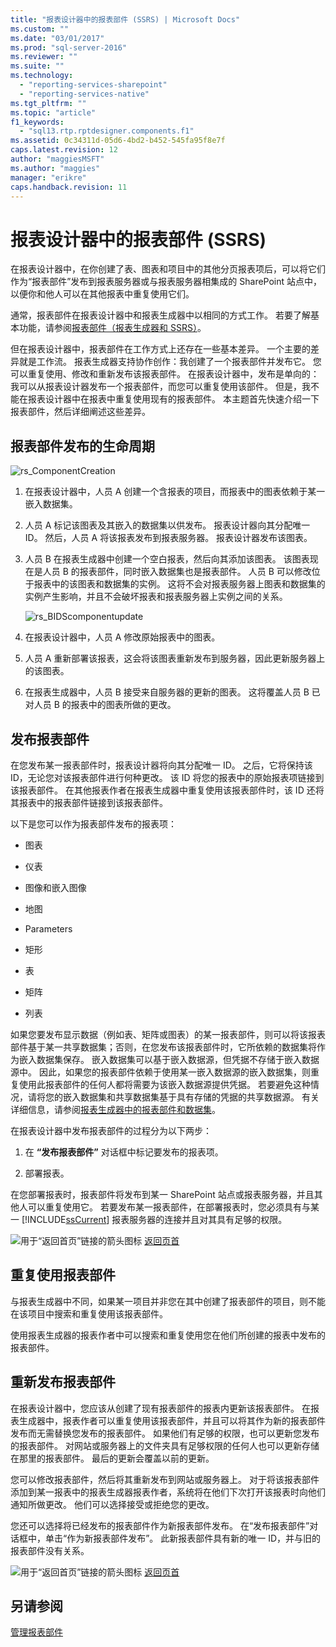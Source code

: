 ```yaml
---
title: "报表设计器中的报表部件 (SSRS) | Microsoft Docs"
ms.custom: ""
ms.date: "03/01/2017"
ms.prod: "sql-server-2016"
ms.reviewer: ""
ms.suite: ""
ms.technology: 
  - "reporting-services-sharepoint"
  - "reporting-services-native"
ms.tgt_pltfrm: ""
ms.topic: "article"
f1_keywords: 
  - "sql13.rtp.rptdesigner.components.f1"
ms.assetid: 0c34311d-05d6-4bd2-b452-545fa95f8e7f
caps.latest.revision: 12
author: "maggiesMSFT"
ms.author: "maggies"
manager: "erikre"
caps.handback.revision: 11
---
```

# 报表设计器中的报表部件 (SSRS)
  在报表设计器中，在你创建了表、图表和项目中的其他分页报表项后，可以将它们作为“报表部件”发布到报表服务器或与报表服务器相集成的 SharePoint 站点中，以便你和他人可以在其他报表中重复使用它们。  
  
 通常，报表部件在报表设计器中和报表生成器中以相同的方式工作。 若要了解基本功能，请参阅[报表部件（报表生成器和 SSRS）](../../reporting-services/report-design/report-parts-report-builder-and-ssrs.md)。  
  
 但在报表设计器中，报表部件在工作方式上还存在一些基本差异。 一个主要的差异就是工作流。 报表生成器支持协作创作：我创建了一个报表部件并发布它。 您可以重复使用、修改和重新发布该报表部件。 在报表设计器中，发布是单向的：我可以从报表设计器发布一个报表部件，而您可以重复使用该部件。 但是，我不能在报表设计器中在报表中重复使用现有的报表部件。 本主题首先快速介绍一下报表部件，然后详细阐述这些差异。  
  
##  <a name="ComponentWorkflow"></a> 报表部件发布的生命周期  
 ![rs_ComponentCreation](../../reporting-services/report-design/media/rs-componentcreation.png "rs_ComponentCreation")  
  
1.  在报表设计器中，人员 A 创建一个含报表的项目，而报表中的图表依赖于某一嵌入数据集。  
  
2.  人员 A 标记该图表及其嵌入的数据集以供发布。 报表设计器向其分配唯一 ID。 然后，人员 A 将该报表发布到报表服务器。 报表设计器发布该图表。  
  
3.  人员 B 在报表生成器中创建一个空白报表，然后向其添加该图表。 该图表现在是人员 B 的报表部件，同时嵌入数据集也是报表部件。 人员 B 可以修改位于报表中的该图表和数据集的实例。 这将不会对报表服务器上图表和数据集的实例产生影响，并且不会破坏报表和报表服务器上实例之间的关系。  
  
     ![rs_BIDScomponentupdate](../../reporting-services/report-design/media/rs-bidscomponentupdate.png "rs_BIDScomponentupdate")  
  
4.  在报表设计器中，人员 A 修改原始报表中的图表。  
  
5.  人员 A 重新部署该报表，这会将该图表重新发布到服务器，因此更新服务器上的该图表。  
  
6.  在报表生成器中，人员 B 接受来自服务器的更新的图表。 这将覆盖人员 B 已对人员 B 的报表中的图表所做的更改。  
  
##  <a name="PublishingComponents"></a> 发布报表部件  
 在您发布某一报表部件时，报表设计器将向其分配唯一 ID。 之后，它将保持该 ID，无论您对该报表部件进行何种更改。 该 ID 将您的报表中的原始报表项链接到该报表部件。 在其他报表作者在报表生成器中重复使用该报表部件时，该 ID 还将其报表中的报表部件链接到该报表部件。  
  
 以下是您可以作为报表部件发布的报表项：  
  
-   图表  
  
-   仪表  
  
-   图像和嵌入图像  
  
-   地图  
  
-   Parameters  
  
-   矩形  
  
-   表  
  
-   矩阵  
  
-   列表  
  
 如果您要发布显示数据（例如表、矩阵或图表）的某一报表部件，则可以将该报表部件基于某一共享数据集；否则，在您发布该报表部件时，它所依赖的数据集将作为嵌入数据集保存。 嵌入数据集可以基于嵌入数据源，但凭据不存储于嵌入数据源中。 因此，如果您的报表部件依赖于使用某一嵌入数据源的嵌入数据集，则重复使用此报表部件的任何人都将需要为该嵌入数据源提供凭据。 若要避免这种情况，请将您的嵌入数据集和共享数据集基于具有存储的凭据的共享数据源。 有关详细信息，请参阅[报表生成器中的报表部件和数据集](../../reporting-services/report-data/report-parts-and-datasets-in-report-builder.md)。  
  
 在报表设计器中发布报表部件的过程分为以下两步：  
  
1.  在 **“发布报表部件”** 对话框中标记要发布的报表项。  
  
2.  部署报表。  
  
 在您部署报表时，报表部件将发布到某一 SharePoint 站点或报表服务器，并且其他人可以重复使用它。 若要发布某一报表部件，在部署报表时，您必须具有与某一 [!INCLUDE[ssCurrent](../../includes/sscurrent-md.md)] 报表服务器的连接并且对其具有足够的权限。  
  
 ![用于“返回首页”链接的箭头图标](../../analysis-services/instances/media/uparrow16x16.png "用于“返回首页”链接的箭头图标") [返回页首](#BackToTop)  
  
##  <a name="SearchReuseComponents"></a> 重复使用报表部件  
 与报表生成器中不同，如果某一项目并非您在其中创建了报表部件的项目，则不能在该项目中搜索和重复使用该报表部件。  
  
 使用报表生成器的报表作者中可以搜索和重复使用您在他们所创建的报表中发布的报表部件。  
  
##  <a name="RepublishingComponents"></a> 重新发布报表部件  
 在报表设计器中，您应该从创建了现有报表部件的报表内更新该报表部件。 在报表生成器中，报表作者可以重复使用该报表部件，并且可以将其作为新的报表部件发布而无需替换您发布的报表部件。 如果他们有足够的权限，也可以更新您发布的报表部件。 对网站或服务器上的文件夹具有足够权限的任何人也可以更新存储在那里的报表部件。 最后的更新会覆盖以前的更新。  
  
 您可以修改报表部件，然后将其重新发布到网站或服务器上。 对于将该报表部件添加到某一报表中的报表生成器报表作者，系统将在他们下次打开该报表时向他们通知所做更改。 他们可以选择接受或拒绝您的更改。  
  
 您还可以选择将已经发布的报表部件作为新报表部件发布。 在“发布报表部件”对话框中，单击“作为新报表部件发布”。 此新报表部件具有新的唯一 ID，并与旧的报表部件没有关系。  
  
 ![用于“返回首页”链接的箭头图标](../../analysis-services/instances/media/uparrow16x16.png "用于“返回首页”链接的箭头图标") [返回页首](#BackToTop)  
  
## 另请参阅  
 [管理报表部件](../../reporting-services/report-design/managing-report-parts.md)  
  
  